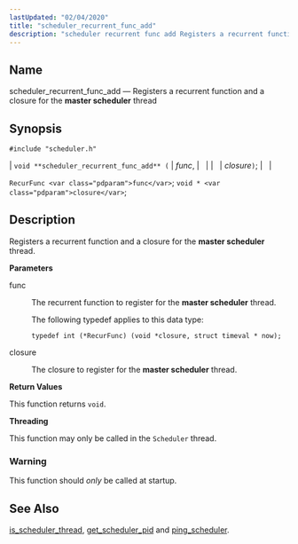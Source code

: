 ```yaml
---
lastUpdated: "02/04/2020"
title: "scheduler_recurrent_func_add"
description: "scheduler recurrent func add Registers a recurrent function and a closure for the master scheduler thread void scheduler recurrent func add func closure Recur Func func void closure Registers a recurrent function and a closure for the master scheduler thread func The recurrent function to register for the master scheduler..."
---
```


<a name="apis.scheduler_recurrent_func_add"></a> 
## Name

scheduler_recurrent_func_add — Registers a recurrent function and a closure for the **master scheduler**           thread

## Synopsis

`#include "scheduler.h"`

| `void **scheduler_recurrent_func_add** (` | <var class="pdparam">func</var>, |   |
|   | <var class="pdparam">closure</var>`)`; |   |

`RecurFunc <var class="pdparam">func</var>`;
`void * <var class="pdparam">closure</var>`;<a name="idp58893632"></a> 
## Description

Registers a recurrent function and a closure for the **master scheduler**           thread.

**<a name="idp58895584"></a> Parameters**

<dl class="variablelist">

<dt>func</dt>

<dd>

The recurrent function to register for the **master scheduler**           thread.

The following typedef applies to this data type:

`typedef int (*RecurFunc) (void *closure, struct timeval * now);`

</dd>

<dt>closure</dt>

<dd>

The closure to register for the **master scheduler**           thread.

</dd>

</dl>

**<a name="idp58903104"></a> Return Values**

This function returns `void`.

**<a name="idp58904464"></a> Threading**

This function may only be called in the `Scheduler` thread.

### Warning

This function should *only* be called at startup.

<a name="idp58907376"></a> 
## See Also

[is_scheduler_thread](/momentum/3/3-api/apis-is-scheduler-thread), [get_scheduler_pid](/momentum/3/3-api/apis-get-scheduler-pid) and [ping_scheduler](/momentum/3/3-api/apis-ping-scheduler).